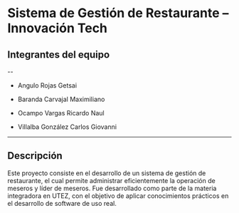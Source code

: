 # Sistema de Gestión de Restaurante – Innovación Tech
 
## Integrantes del equipo
-- 
- Angulo Rojas Getsai

- Baranda Carvajal Maximiliano

- Ocampo Vargas Ricardo Naul

- Villalba González Carlos Giovanni
 ---
 ## Descripción
Este proyecto consiste en el desarrollo de un sistema de gestión de restaurante, el cual permite administrar eficientemente la operación de meseros y líder de meseros. Fue desarrollado como parte de la materia integradora en UTEZ, con el objetivo de aplicar conocimientos prácticos en el desarrollo de software de uso real.